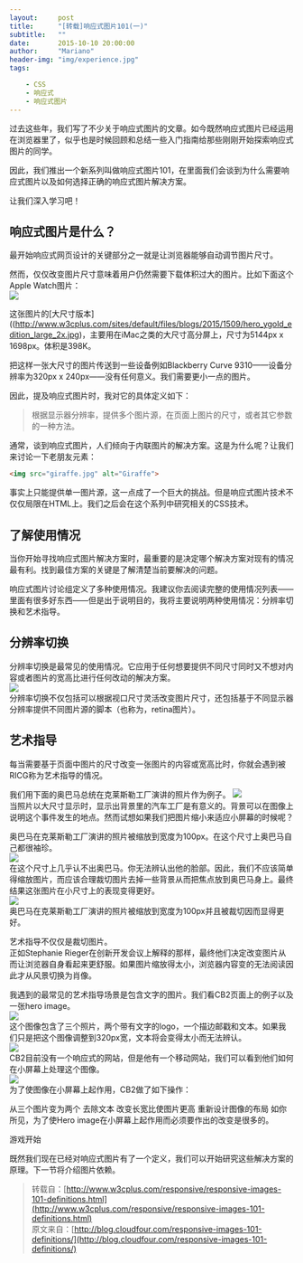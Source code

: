 ```yaml
---
layout:     post
title:      "[转载]响应式图片101(一)"
subtitle:   ""
date:       2015-10-10 20:00:00
author:     "Mariano"
header-img: "img/experience.jpg"
tags:  

    - CSS 
    - 响应式 
    - 响应式图片
---  
```

  
过去这些年，我们写了不少关于响应式图片的文章。如今既然响应式图片已经运用在浏览器里了，似乎也是时候回顾和总结一些入门指南给那些刚刚开始探索响应式图片的同学。

因此，我们推出一个新系列叫做响应式图片101，在里面我们会谈到为什么需要响应式图片以及如何选择正确的响应式图片解决方案。

让我们深入学习吧！  
  
## 响应式图片是什么？  
最开始响应式网页设计的关键部分之一就是让浏览器能够自动调节图片尺寸。

然而，仅仅改变图片尺寸意味着用户仍然需要下载体积过大的图片。比如下面这个Apple Watch图片：  
![]({{site.baseurl}}/img/hero_ygold_edition_800.jpg)   
 
这张图片的[大尺寸版本]((http://www.w3cplus.com/sites/default/files/blogs/2015/1509/hero_ygold_edition_large_2x.jpg)，主要用在iMac之类的大尺寸高分屏上，尺寸为5144px x 1698px。体积是398K。

把这样一张大尺寸的图片传送到一些设备例如Blackberry Curve 9310——设备分辨率为320px x 240px——没有任何意义。我们需要更小一点的图片。

因此，提及响应式图片时，我对它的具体定义如下：  
  
> 根据显示器分辨率，提供多个图片源，在页面上图片的尺寸，或者其它参数的一种方法。  
  
通常，谈到响应式图片，人们倾向于内联图片的解决方案。这是为什么呢？让我们来讨论一下老朋友<img>元素：  
  
```html
<img src="giraffe.jpg" alt="Giraffe">   
```  
事实上<img>只能提供单一图片源，这一点成了一个巨大的挑战。但是响应式图片技术不仅仅局限在HTML上。我们之后会在这个系列中研究相关的CSS技术。  
## 了解使用情况  
当你开始寻找响应式图片解决方案时，最重要的是决定哪个解决方案对现有的情况最有利。找到最佳方案的关键是了解清楚当前要解决的问题。

响应式图片讨论组定义了多种使用情况。我建议你去阅读完整的使用情况列表——里面有很多好东西——但是出于说明目的，我将主要说明两种使用情况：分辨率切换和艺术指导。   
 
## 分辨率切换

分辨率切换是最常见的使用情况。它应用于任何想要提供不同尺寸同时又不想对内容或者图片的宽高比进行任何改动的解决方案。  
![]({{site.baseurl}}/img/resolution-switching.jpg)  
分辨率切换不仅包括可以根据视口尺寸灵活改变图片尺寸，还包括基于不同显示器分辨率提供不同图片源的脚本（也称为，retina图片）。  
## 艺术指导  
每当需要基于页面中图片的尺寸改变一张图片的内容或宽高比时，你就会遇到被RICG称为艺术指导的情况。

我们用下面的奥巴马总统在克莱斯勒工厂演讲的照片作为例子。 
![]({{site.baseurl}}/img/obama-500.jpg)  
当照片以大尺寸显示时，显示出背景里的汽车工厂是有意义的。背景可以在图像上说明这个事件发生的地点。然而试想如果我们把图片缩小来适应小屏幕的时候呢？

奥巴马在克莱斯勒工厂演讲的照片被缩放到宽度为100px。在这个尺寸上奥巴马自己都很袖珍。  
![]({{site.baseurl}}/img/obama-100.jpg)  
在这个尺寸上几乎认不出奥巴马。你无法辨认出他的脸部。因此，我们不应该简单得缩放图片，而应该合理裁切图片去掉一些背景从而把焦点放到奥巴马身上。最终结果这张图片在小尺寸上的表现变得更好。  
![]({{site.baseurl}}/img/obama-100-art.jpg)  
奥巴马在克莱斯勒工厂演讲的照片被缩放到宽度为100px并且被裁切因而显得更好。

艺术指导不仅仅是裁切图片。  
正如Stephanie Rieger在创新开发会议上解释的那样，最终他们决定改变图片从而让浏览器自身看起来更舒服。如果图片缩放得太小，浏览器内容变的无法阅读因此才从风景切换为肖像。

我遇到的最常见的艺术指导场景是包含文字的图片。我们看CB2页面上的例子以及一张hero image。  
![]({{site.baseurl}}/img/cb2-870.jpg)  
这个图像包含了三个照片，两个带有文字的logo，一个描边邮戳和文本。如果我们只是把这个图像调整到320px宽，文本将会变得太小而无法辨认。  
![]({{site.baseurl}}/img/cb2-320.jpg)  
CB2目前没有一个响应式的网站，但是他有一个移动网站，我们可以看到他们如何在小屏幕上处理这个图像。  
![]({{site.baseurl}}/img/cb2-mobile.jpeg)  
为了使图像在小屏幕上起作用，CB2做了如下操作：

从三个图片变为两个
去除文本
改变长宽比使图片更高
重新设计图像的布局
如你所见，为了使Hero image在小屏幕上起作用而必须要作出的改变是很多的。

游戏开始

既然我们现在已经对响应式图片有了一个定义，我们可以开始研究这些解决方案的原理。下一节将介绍图片依赖。  
  
> 转载自：[http://www.w3cplus.com/responsive/responsive-images-101-definitions.html](http://www.w3cplus.com/responsive/responsive-images-101-definitions.html)     
>原文来自：[http://blog.cloudfour.com/responsive-images-101-definitions/](http://blog.cloudfour.com/responsive-images-101-definitions/)
